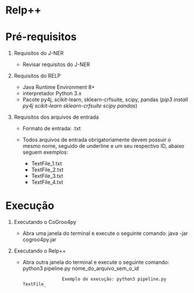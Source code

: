 # Relp++

# Pré-requisitos

1) Requisitos do J-NER

	- Revisar requisitos do J-NER 

2) Requisitos do RELP

 	- Java Runtime Environment 8+
 	- interpretador Python 3.x
 	- Pacote py4j, scikit-learn, sklearn-crfsuite, scipy, pandas (*pip3 install py4j scikit-learn sklearn-crfsuite scipy pandas*)

3) Requisitos dos arquivos de entrada
	
	- Formato de entrada: .txt
	
	- Todos arquivos de entrada obrigatoriamente devem possuir o mesmo nome, seguido de underline e um seu respectivo ID, abaixo seguem 		  exemplos:

		- TextFile_1.txt
		- TextFile_2.txt
		- TextFile_3.txt
		- TextFile_4.txt

# Execução

1) Executando o CoGroo4py

	- Abra uma janela do terminal e execute o seguinte comando: java -jar cogroo4py.jar

2) Executando o Relp++

	- Abra outra janela do terminal e execute o seguinte comando: python3 pipeline.py nome_do_arquivo_sem_o_id

						 Exemplo de execução: python3 pipeline.py TextFile_

	

